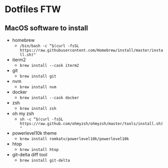 
# Dotfiles FTW

## MacOS software to install
- homebrew
  - `/bin/bash -c “$(curl -fsSL https://raw.githubusercontent.com/Homebrew/install/master/install.sh)"`
- iterm2
  - `brew install --cask iterm2`
- git
  - `brew install git`
- nvm
  - `brew install nvm`
- docker
  - `brew install --cask docker`
- zsh
  - `brew install zsh`
- oh my zsh
  - `sh -c “$(curl -fsSL https://raw.github.com/ohmyzsh/ohmyzsh/master/tools/install.sh)"`
- powerlevel10k theme
  - `brew install romkatv/powerlevel10k/powerlevel10k`
- htop
  - `brew install htop`
- git-delta diff tool
  - `brew install git-delta`